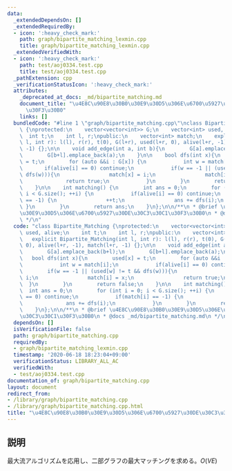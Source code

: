 ```yaml
---
data:
  _extendedDependsOn: []
  _extendedRequiredBy:
  - icon: ':heavy_check_mark:'
    path: graph/bipartite_matching_lexmin.cpp
    title: graph/bipartite_matching_lexmin.cpp
  _extendedVerifiedWith:
  - icon: ':heavy_check_mark:'
    path: test/aoj0334.test.cpp
    title: test/aoj0334.test.cpp
  _pathExtension: cpp
  _verificationStatusIcon: ':heavy_check_mark:'
  attributes:
    _deprecated_at_docs: _md/bipartite_matching.md
    document_title: "\u4E8C\u90E8\u30B0\u30E9\u30D5\u306E\u6700\u5927\u30DE\u30C3\u30C1\
      \u30F3\u30B0"
    links: []
  bundledCode: "#line 1 \"graph/bipartite_matching.cpp\"\nclass Bipartite_Matching\
    \ {\nprotected:\n    vector<vector<int>> G;\n    vector<int> used, alive;\n  \
    \  int t;\n    int l, r;\npublic:\n    vector<int> match;\n    explicit Bipartite_Matching(int\
    \ l, int r): l(l), r(r), t(0), G(l+r), used(l+r, 0), alive(l+r, -1), match(l+r,\
    \ -1) {};\n\n    void add_edge(int a, int b){\n        G[a].emplace_back(b+l);\n\
    \        G[b+l].emplace_back(a);\n    }\n\n    bool dfs(int x){\n        used[x]\
    \ = t;\n        for (auto &&i : G[x]) {\n            int w = match[i];\n     \
    \       if(alive[i] == 0) continue;\n            if(w == -1 || (used[w] != t &&\
    \ dfs(w))){\n                match[x] = i;\n                match[i] = x;\n  \
    \              return true;\n            }\n        }\n        return false;\n\
    \    }\n\n    int matching() {\n        int ans = 0;\n        for (int i = 0;\
    \ i < G.size(); ++i) {\n            if(alive[i] == 0) continue;\n            if(match[i]\
    \ == -1) {\n                ++t;\n                ans += dfs(i);\n           \
    \ }\n        }\n        return ans;\n    }\n};\n\n/**\n * @brief \u4E8C\u90E8\u30B0\
    \u30E9\u30D5\u306E\u6700\u5927\u30DE\u30C3\u30C1\u30F3\u30B0\n * @docs _md/bipartite_matching.md\n\
    \ */\n"
  code: "class Bipartite_Matching {\nprotected:\n    vector<vector<int>> G;\n    vector<int>\
    \ used, alive;\n    int t;\n    int l, r;\npublic:\n    vector<int> match;\n \
    \   explicit Bipartite_Matching(int l, int r): l(l), r(r), t(0), G(l+r), used(l+r,\
    \ 0), alive(l+r, -1), match(l+r, -1) {};\n\n    void add_edge(int a, int b){\n\
    \        G[a].emplace_back(b+l);\n        G[b+l].emplace_back(a);\n    }\n\n \
    \   bool dfs(int x){\n        used[x] = t;\n        for (auto &&i : G[x]) {\n\
    \            int w = match[i];\n            if(alive[i] == 0) continue;\n    \
    \        if(w == -1 || (used[w] != t && dfs(w))){\n                match[x] =\
    \ i;\n                match[i] = x;\n                return true;\n          \
    \  }\n        }\n        return false;\n    }\n\n    int matching() {\n      \
    \  int ans = 0;\n        for (int i = 0; i < G.size(); ++i) {\n            if(alive[i]\
    \ == 0) continue;\n            if(match[i] == -1) {\n                ++t;\n  \
    \              ans += dfs(i);\n            }\n        }\n        return ans;\n\
    \    }\n};\n\n/**\n * @brief \u4E8C\u90E8\u30B0\u30E9\u30D5\u306E\u6700\u5927\u30DE\
    \u30C3\u30C1\u30F3\u30B0\n * @docs _md/bipartite_matching.md\n */\n"
  dependsOn: []
  isVerificationFile: false
  path: graph/bipartite_matching.cpp
  requiredBy:
  - graph/bipartite_matching_lexmin.cpp
  timestamp: '2020-06-18 18:23:04+09:00'
  verificationStatus: LIBRARY_ALL_AC
  verifiedWith:
  - test/aoj0334.test.cpp
documentation_of: graph/bipartite_matching.cpp
layout: document
redirect_from:
- /library/graph/bipartite_matching.cpp
- /library/graph/bipartite_matching.cpp.html
title: "\u4E8C\u90E8\u30B0\u30E9\u30D5\u306E\u6700\u5927\u30DE\u30C3\u30C1\u30F3\u30B0"
---
```

## 説明
最大流アルゴリズムを応用し、二部グラフの最大マッチングを求める。$O(VE)$
